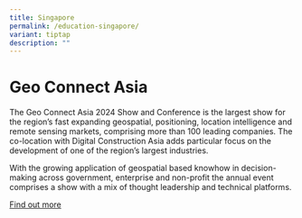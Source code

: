 ```yaml
---
title: Singapore
permalink: /education-singapore/
variant: tiptap
description: ""
---
```

<h1>Geo Connect Asia</h1>
<p>The Geo Connect Asia 2024 Show and Conference is the largest show for
the region’s fast expanding geospatial, positioning, location intelligence
and remote sensing markets, comprising more than 100 leading companies.
The co-location with Digital Construction Asia adds particular focus on
the development of one of the region’s largest industries.</p>
<p>With the growing application of geospatial based knowhow in decision-making
across government, enterprise and non-profit the annual event comprises
a show with a mix of thought leadership and technical platforms.</p>
<p><a href="https://www.geoconnectasia.com" rel="noopener noreferrer nofollow" target="_blank">Find out more</a>
</p>
<p></p>
